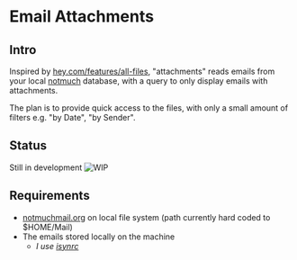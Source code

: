 # Email Attachments

## Intro

Inspired by
[hey.com/features/all-files](https://www.hey.com/features/all-files/),
"attachments" reads emails from your local [notmuch](https://notmuchmail.org)
database, with a query to only display emails with attachments. 

The plan is to provide quick access to the files, with only a small amount of
filters e.g. "by Date", "by Sender".

## Status

Still in development
![WIP](https://user-images.githubusercontent.com/97810962/229850607-7e36ea67-fe25-4844-924f-c421159b6a0d.gif)

## Requirements

- [notmuchmail.org](https://notmuchmail.org) on local file system (path currently hard coded to $HOME/Mail)
- The emails stored locally on the machine
  - _I use [isynrc](https://isync.sourceforge.io)_
